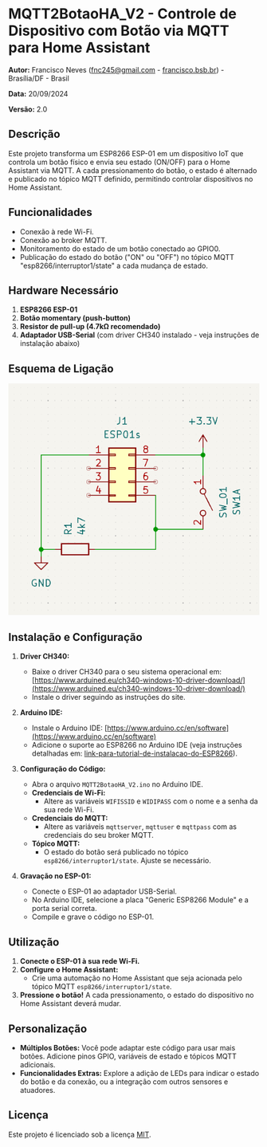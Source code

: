 # MQTT2BotaoHA_V2 - Controle de Dispositivo com Botão via MQTT para Home Assistant

**Autor:** Francisco Neves ([fnc245@gmail.com](mailto:fnc245@gmail.com) - [francisco.bsb.br](http://francisco.bsb.br)) - Brasília/DF - Brasil

**Data:** 20/09/2024

**Versão:** 2.0

## Descrição

Este projeto transforma um ESP8266 ESP-01 em um dispositivo IoT que controla um botão físico e envia seu estado (ON/OFF) para o Home Assistant via MQTT. A cada pressionamento do botão, o estado é alternado e publicado no tópico MQTT definido, permitindo controlar dispositivos no Home Assistant.

## Funcionalidades

- Conexão à rede Wi-Fi.
- Conexão ao broker MQTT.
- Monitoramento do estado de um botão conectado ao GPIO0.
- Publicação do estado do botão ("ON" ou "OFF") no tópico MQTT "esp8266/interruptor1/state" a cada mudança de estado.

## Hardware Necessário

1. **ESP8266 ESP-01**
2. **Botão momentary (push-button)**
3. **Resistor de pull-up (4.7kΩ recomendado)**
4. **Adaptador USB-Serial** (com driver CH340 instalado - veja instruções de instalação abaixo)

## Esquema de Ligação

![Esquema de ligacao](esquema.png)

## Instalação e Configuração

1. **Driver CH340:**
   - Baixe o driver CH340 para o seu sistema operacional em: [https://www.arduined.eu/ch340-windows-10-driver-download/](https://www.arduined.eu/ch340-windows-10-driver-download/) 
   - Instale o driver seguindo as instruções do site.

2. **Arduino IDE:**
   - Instale o Arduino IDE: [https://www.arduino.cc/en/software](https://www.arduino.cc/en/software)
   - Adicione o suporte ao ESP8266 no Arduino IDE (veja instruções detalhadas em: [link-para-tutorial-de-instalacao-do-ESP8266](ESP-install.md)).

3. **Configuração do Código:**
   - Abra o arquivo `MQTT2BotaoHA_V2.ino` no Arduino IDE.
   - **Credenciais de Wi-Fi:** 
     - Altere as variáveis `WIFISSID` e `WIDIPASS` com o nome e a senha da sua rede Wi-Fi.
   - **Credenciais do MQTT:** 
     - Altere as variáveis `mqttserver`, `mqttuser` e `mqttpass` com as credenciais do seu broker MQTT. 
   - **Tópico MQTT:**
     - O estado do botão será publicado no tópico `esp8266/interruptor1/state`. Ajuste se necessário. 

4. **Gravação no ESP-01:**
   - Conecte o ESP-01 ao adaptador USB-Serial.
   - No Arduino IDE, selecione a placa "Generic ESP8266 Module" e a porta serial correta.
   - Compile e grave o código no ESP-01.

## Utilização

1. **Conecte o ESP-01 à sua rede Wi-Fi.**
2. **Configure o Home Assistant:**
   - Crie uma automação no Home Assistant que seja acionada pelo tópico MQTT `esp8266/interruptor1/state`.
3. **Pressione o botão!** A cada pressionamento, o estado do dispositivo no Home Assistant deverá mudar.

## Personalização

- **Múltiplos Botões:** Você pode adaptar este código para usar mais botões. Adicione pinos GPIO, variáveis de estado e tópicos MQTT adicionais. 
- **Funcionalidades Extras:** Explore a adição de LEDs para indicar o estado do botão e da conexão, ou a integração com outros sensores e atuadores. 

## Licença

Este projeto é licenciado sob a licença [MIT](LICENSE).
